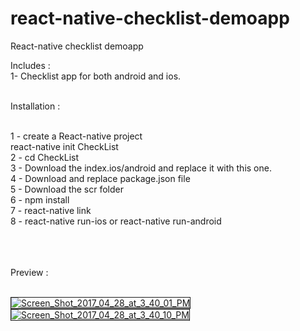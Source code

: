 # react-native-checklist-demoapp
React-native checklist demoapp

Includes : 
</br>
1- Checklist app for both android and ios.</br>
</br>

Installation :
</br></br>

1 - create a React-native project  </br>
      react-native init CheckList </br>
2 - cd CheckList</br>
3 - Download the index.ios/android and replace it with this one.</br>
4 - Download and replace package.json file</br>
5 - Download the scr folder</br>
6 - npm install</br>
7 - react-native link</br>
8 - react-native run-ios or react-native run-android</br>


<br><br><br>
Preview : 
<br>
<br>

<a href="http://ibb.co/c4OR5k"><img src="http://thumb.ibb.co/c4OR5k/Screen_Shot_2017_04_28_at_3_40_01_PM.png" alt="Screen_Shot_2017_04_28_at_3_40_01_PM" border="1"></a> <a href="http://ibb.co/hThay5">
<img src="http://thumb.ibb.co/hThay5/Screen_Shot_2017_04_28_at_3_40_10_PM.png" alt="Screen_Shot_2017_04_28_at_3_40_10_PM" border="1"></a>
